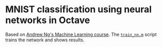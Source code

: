 # MNIST classification using neural networks in Octave

Based on [Andrew Ng's Machine Learning course](https://www.coursera.org/learn/machine-learning/). The [`train_nn.m`](train_nn.m) script trains the network and shows results.
